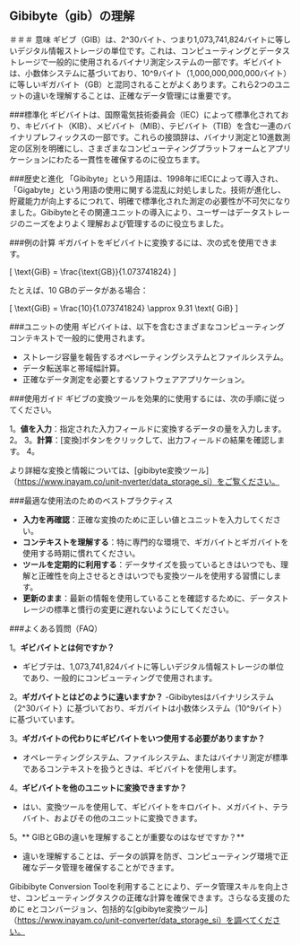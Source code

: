 ## Gibibyte（gib）の理解

＃＃＃ 意味
ギビブ（GIB）は、2^30バイト、つまり1,073,741,824バイトに等しいデジタル情報ストレージの単位です。これは、コンピューティングとデータストレージで一般的に使用されるバイナリ測定システムの一部です。ギビバイトは、小数体システムに基づいており、10^9バイト（1,000,000,000,000バイト）に等しいギガバイト（GB）と混同されることがよくあります。これら2つのユニットの違いを理解することは、正確なデータ管理には重要です。

###標準化
ギビバイトは、国際電気技術委員会（IEC）によって標準化されており、キビバイト（KIB）、メビバイト（MIB）、テビバイト（TIB）を含む一連のバイナリプレフィックスの一部です。これらの接頭辞は、バイナリ測定と10進数測定の区別を明確にし、さまざまなコンピューティングプラットフォームとアプリケーションにわたる一貫性を確保するのに役立ちます。

###歴史と進化
「Gibibyte」という用語は、1998年にIECによって導入され、「Gigabyte」という用語の使用に関する混乱に対処しました。技術が進化し、貯蔵能力が向上するにつれて、明確で標準化された測定の必要性が不可欠になりました。Gibibyteとその関連ユニットの導入により、ユーザーはデータストレージのニーズをよりよく理解および管理するのに役立ちました。

###例の計算
ギガバイトをギビバイトに変換するには、次の式を使用できます。

\[ \text{GiB} = \frac{\text{GB}}{1.073741824} \]

たとえば、10 GBのデータがある場合：

\[ \text{GiB} = \frac{10}{1.073741824} \approx 9.31 \text{ GiB} \]

###ユニットの使用
ギビバイトは、以下を含むさまざまなコンピューティングコンテキストで一般的に使用されます。

- ストレージ容量を報告するオペレーティングシステムとファイルシステム。
- データ転送率と帯域幅計算。
- 正確なデータ測定を必要とするソフトウェアアプリケーション。

###使用ガイド
ギビブの変換ツールを効果的に使用するには、次の手順に従ってください。

1。**値を入力**：指定された入力フィールドに変換するデータの量を入力します。
2。
3。**計算**：[変換]ボタンをクリックして、出力フィールドの結果を確認します。
4。

より詳細な変換と情報については、[gibibyte変換ツール]（https://www.inayam.co/unit-nverter/data_storage_si）をご覧ください。

###最適な使用法のためのベストプラクティス
-  **入力を再確認**：正確な変換のために正しい値とユニットを入力してください。
-  **コンテキストを理解する**：特に専門的な環境で、ギガバイトとギガバイトを使用する時期に慣れてください。
-  **ツールを定期的に利用する**：データサイズを扱っているときはいつでも、理解と正確性を向上させるときはいつでも変換ツールを使用する習慣にします。
-  **更新のまま**：最新の情報を使用していることを確認するために、データストレージの標準と慣行の変更に遅れないようにしてください。

###よくある質問（FAQ）

1。**ギビバイトとは何ですか？**
- ギビブテは、1,073,741,824バイトに等しいデジタル情報ストレージの単位であり、一般的にコンピューティングで使用されます。

2。**ギガバイトとはどのように違いますか？**
-Gibibytesはバイナリシステム（2^30バイト）に基づいており、ギガバイトは小数体システム（10^9バイト）に基づいています。

3。**ギガバイトの代わりにギビバイトをいつ使用する必要がありますか？**
- オペレーティングシステム、ファイルシステム、またはバイナリ測定が標準であるコンテキストを扱うときは、ギビバイトを使用します。

4。**ギビバイトを他のユニットに変換できますか？**
- はい、変換ツールを使用して、ギビバイトをキロバイト、メガバイト、テラバイト、およびその他のユニットに変換できます。

5。** GIBとGBの違いを理解することが重要なのはなぜですか？**
- 違いを理解することは、データの誤算を防ぎ、コンピューティング環境で正確なデータ管理を確保することができます。

Gibibibyte Conversion Toolを利用することにより、データ管理スキルを向上させ、コンピューティングタスクの正確な計算を確保できます。さらなる支援のために eとコンバージョン、包括的な[gibibyte変換ツール]（https://www.inayam.co/unit-converter/data_storage_si）を調べてください。